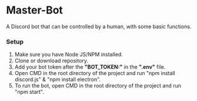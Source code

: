 # Master-Bot
 A Discord bot that can be controlled by a human, with some basic functions.

### Setup

1. Make sure you have Node JS/NPM installed.
2. Clone or download repository.
3. Add your bot token after the <strong>"BOT_TOKEN:"</strong> in the <strong>".env"</strong> file.
4. Open CMD in the root directory of the project and run "npm install discord.js" & "npm install electron".
5. To run the bot, open CMD in the root directory of the project and run "npm start".
